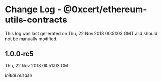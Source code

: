 # Change Log - @0xcert/ethereum-utils-contracts

This log was last generated on Thu, 22 Nov 2018 00:51:03 GMT and should not be manually modified.

## 1.0.0-rc5
Thu, 22 Nov 2018 00:51:03 GMT

*Initial release*

